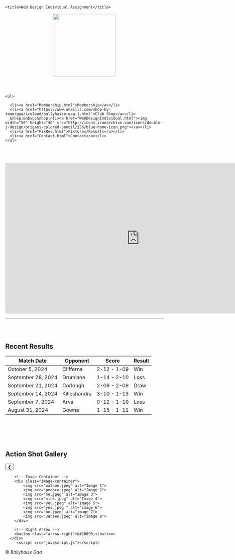 <!doctype html>
<!DOCTYPE html>
<html>
<head>
	<meta charset="utf-8">
	<meta name="viewport" content="width=device-width, initial-scale=1">
	<link rel="stylesheet" type="text/css" href="styleIND.css">
  <link rel="stylesheet" href="https://cdnjs.cloudflare.com/ajax/libs/font-awesome/6.0.0-beta3/css/all.min.css">

	<title>Web Design Individual Assignment</title>
</head>
<body>
	<header>
		<center><img src="ballyhaisepitch.jpeg" width="200" height="200"></center>
	</header>


  <!-- Navbar -->
  <div class="navbar">

    <ul>

      <li><a href="Membership.html">Membership</a></li>
      <li><a href="https://www.oneills.com/shop-by-team/gaa/ireland/ballyhaise-gaa-1.html">Club Shop</a></li>
      &nbsp;&nbsp;&nbsp;<li><a href="WebDesignIndividual.html"><img width="50" height="40" src="http://icons.iconarchive.com/icons/double-j-design/origami-colored-pencil/256/blue-home-icon.png"></a></li>
      <li><a href="FixRes.html">Fixtures/Results</a></li>
      <li><a href="Contact.html">Contact</a></li>
    </ul>
  </div>


<br>
<br>
<br>
<div class="video">
 <iframe width="853" height="480" src="https://www.youtube.com/embed/SULXDv6gPP0" title="Club Ballyhaise - Building Our Future" frameborder="0" allow="accelerometer; autoplay; clipboard-write; encrypted-media; gyroscope; picture-in-picture; web-share" referrerpolicy="strict-origin-when-cross-origin" allowfullscreen></iframe>
<hr>
</div>

<br>
</br>


 <h2 class="block-heading">Recent Results</h2>
  <table>
        <thead>
            <tr>
                <th>Match Date</th>
                <th>Opponent</th>
                <th>Score</th>
                <th>Result</th>
            </tr>
        </thead>
        <tbody>
            <tr>
                <td>October 5, 2024</td>
                <td>Clifferna</td>
                <td>2-12 - 1-09</td>
                <td class="win">Win</td>
            </tr>
            <tr>
                <td>September 28, 2024</td>
                <td>Drumlane</td>
                <td>1-14 - 2-10</td>
                <td class="loss">Loss</td>
            </tr>
            <tr>
                <td>September 21, 2024</td>
                <td>Corlough</td>
                <td>2-08 - 2-08</td>
                <td>Draw</td>
            </tr>
            <tr>
                <td>September 14, 2024</td>
                <td>Killeshandra</td>
                <td>3-10 - 1-13</td>
                <td class="win">Win</td>
            </tr>
            <tr>
                <td>September 7, 2024</td>
                <td>Arva</td>
                <td>0-12 - 1-10</td>
                <td class="loss">Loss</td>
            </tr>
            <tr>
                <td>August 31, 2024</td>
                <td>Gowna</td>
                <td>1-15 - 1-11</td>
                <td class="win">Win</td>
            </tr>
        </tbody>
    </table>

</div>
<br>
<br>
<br>
<br>

<h2 class="block-heading">Action Shot Gallery</h2>

<div class="image-slider">
        <!-- Left Arrow -->
        <button class="arrow-left">&#10094;</button>

        <!-- Image Container -->
        <div class="image-container">
            <img src="watson.jpeg" alt="Image 1">
            <img src="pmoore.jpeg" alt="Image 2">
            <img src="me.jpeg" alt="Image 3">
            <img src="mick.jpeg" alt="Image 4">
            <img src="you.jpeg" alt="Image 5">
            <img src="yes.jpeg " alt="image 6">
            <img src="no.jpeg" alt="image 7">
            <img src="Jensen.jpeg" alt="image 8">
        </div>

        <!-- Right Arrow -->
        <button class="arrow-right">&#10095;</button>
      </div>
         <script src="javascript.js"></script>


  <footer>
        <div class="social-media">
            <a href="https://www.facebook.com/BallyhaiseGAA" target="_blank" title="Facebook"><i class="fab fa-facebook-square"></i></a>
            <a href="https://twitter.com/BallyhaiseGAA" target="_blank" title="Twitter"><i class="fab fa-twitter-square"></i></a>
            <a href="https://www.instagram.com/BallyhaiseGAA" target="_blank" title="Instagram"><i class="fab fa-instagram"></i></a>
            <a href="https://www.youtube.com/@BallyhaiseGAAClub" target="_blank" title="YouTube"><i class="fab fa-youtube"></i></a>
            &copy; <i>Ballyhaise Gaa</i>
        </div>
    </footer>

  </body>

</html>
